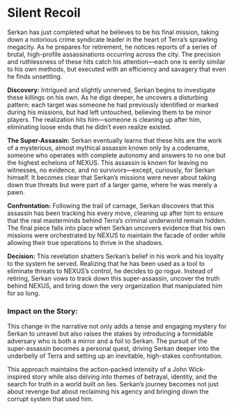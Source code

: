 # Silent Recoil
Serkan has just completed what he believes to be his final mission, taking down a notorious crime syndicate leader in the heart of Terra’s sprawling megacity. As he prepares for retirement, he notices reports of a series of brutal, high-profile assassinations occurring across the city. The precision and ruthlessness of these hits catch his attention—each one is eerily similar to his own methods, but executed with an efficiency and savagery that even he finds unsettling.

**Discovery:** Intrigued and slightly unnerved, Serkan begins to investigate these killings on his own. As he digs deeper, he uncovers a disturbing pattern: each target was someone he had previously identified or marked during his missions, but had left untouched, believing them to be minor players. The realization hits him—someone is cleaning up after him, eliminating loose ends that he didn’t even realize existed.

**The Super-Assassin:** Serkan eventually learns that these hits are the work of a mysterious, almost mythical assassin known only by a codename, someone who operates with complete autonomy and answers to no one but the highest echelons of NEXUS. This assassin is known for leaving no witnesses, no evidence, and no survivors—except, curiously, for Serkan himself. It becomes clear that Serkan’s missions were never about taking down true threats but were part of a larger game, where he was merely a pawn.

**Confrontation:** Following the trail of carnage, Serkan discovers that this assassin has been tracking his every move, cleaning up after him to ensure that the real masterminds behind Terra’s criminal underworld remain hidden. The final piece falls into place when Serkan uncovers evidence that his own missions were orchestrated by NEXUS to maintain the facade of order while allowing their true operations to thrive in the shadows.

**Decision:** This revelation shatters Serkan’s belief in his work and his loyalty to the system he served. Realizing that he has been used as a tool to eliminate threats to NEXUS’s control, he decides to go rogue. Instead of retiring, Serkan vows to track down this super-assassin, uncover the truth behind NEXUS, and bring down the very organization that manipulated him for so long.

### **Impact on the Story:**

This change in the narrative not only adds a tense and engaging mystery for Serkan to unravel but also raises the stakes by introducing a formidable adversary who is both a mirror and a foil to Serkan. The pursuit of the super-assassin becomes a personal quest, driving Serkan deeper into the underbelly of Terra and setting up an inevitable, high-stakes confrontation.

This approach maintains the action-packed intensity of a John Wick-inspired story while also delving into themes of betrayal, identity, and the search for truth in a world built on lies. Serkan’s journey becomes not just about revenge but about reclaiming his agency and bringing down the corrupt system that used him.